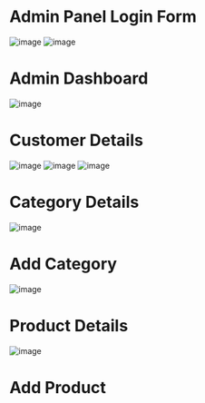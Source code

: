<h1>Admin Panel Login Form</h1>

![image](https://github.com/user-attachments/assets/e061a722-a4f5-4371-a30d-03ec83bd7bf8)
![image](https://github.com/user-attachments/assets/52926348-3ab7-4567-8579-1b71687c4148)

<h1>Admin Dashboard</h1>

![image](https://github.com/user-attachments/assets/5c56e550-fc1b-4870-b5fa-da0aede4340d)

<h1>Customer Details</h1>

![image](https://github.com/user-attachments/assets/fe05e30f-4a3f-4271-8ce6-82dd34426fb7)
![image](https://github.com/user-attachments/assets/11914bd1-dfd3-48de-8d60-ea6e9ce1ddbb)
![image](https://github.com/user-attachments/assets/861896d7-27f2-4df1-889b-9b9c13aa340d)

<h1>Category Details</h1>

![image](https://github.com/user-attachments/assets/6b9d7682-94a1-45b0-b8af-98b5d5d67c62)

<h1>Add Category </h1>

![image](https://github.com/user-attachments/assets/fd177509-b3ef-4d7a-bbde-f83c38b8caf9)

<h1>Product Details</h1>

![image](https://github.com/user-attachments/assets/dedeb2a8-850f-40c0-8d98-039a60d93178)

<h1>Add Product </h1>





